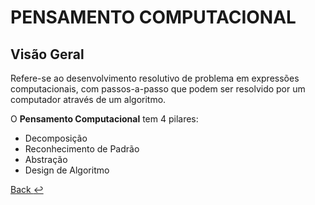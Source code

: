 # PENSAMENTO COMPUTACIONAL
## Visão Geral
Refere-se ao desenvolvimento resolutivo de problema em expressões computacionais, com passos-a-passo que podem ser resolvido por um computador através de um algoritmo.

O **Pensamento Computacional** tem 4 pilares:
- Decomposição
- Reconhecimento de Padrão
- Abstração
- Design de Algoritmo



[Back :leftwards_arrow_with_hook:](../README.md)